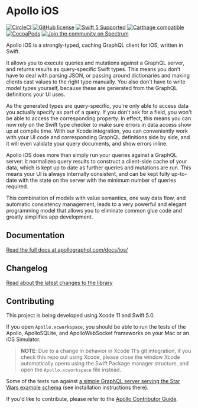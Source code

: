 # Apollo iOS

[![CircleCI](https://circleci.com/gh/apollographql/apollo-ios/tree/main.svg?style=shield)](https://circleci.com/gh/apollographql/apollo-ios/tree/main) [![GitHub license](https://img.shields.io/badge/license-MIT-lightgrey.svg?maxAge=2592000)](https://raw.githubusercontent.com/apollographql/apollo-ios/main/LICENSE) [![Swift 5 Supported](https://img.shields.io/badge/Swift-5.0-orange.svg)](https://github.com/apple/swift) [![Carthage compatible](https://img.shields.io/badge/Carthage-compatible-4BC51D.svg?style=flat)](https://github.com/Carthage/Carthage)   [![CocoaPods](https://img.shields.io/cocoapods/v/Apollo.svg)](https://cocoapods.org/pods/Apollo) [![Join the community on Spectrum](https://withspectrum.github.io/badge/badge.svg)](https://spectrum.chat/apollo)

Apollo iOS is a strongly-typed, caching GraphQL client for iOS, written in Swift.

It allows you to execute queries and mutations against a GraphQL server, and returns results as query-specific Swift types. This means you don’t have to deal with parsing JSON, or passing around dictionaries and making clients cast values to the right type manually. You also don't have to write model types yourself, because these are generated from the GraphQL definitions your UI uses.

As the generated types are query-specific, you're only able to access data you actually specify as part of a query. If you don't ask for a field, you won't be able to access the corresponding property. In effect, this means you can now rely on the Swift type checker to make sure errors in data access show up at compile time. With our Xcode integration, you can conveniently work with your UI code and corresponding GraphQL definitions side by side, and it will even validate your query documents, and show errors inline.

Apollo iOS does more than simply run your queries against a GraphQL server: It normalizes query results to construct a client-side cache of your data, which is kept up to date as further queries and mutations are run. This means your UI is always internally consistent, and can be kept fully up-to-date with the state on the server with the minimum number of queries required.

This combination of models with value semantics, one way data flow, and automatic consistency management, leads to a very powerful and elegant programming model that allows you to eliminate common glue code and greatly simplifies app development.

## Documentation

[Read the full docs at apollographql.com/docs/ios/](https://www.apollographql.com/docs/ios/)

## Changelog
[Read about the latest changes to the library](https://github.com/apollographql/apollo-ios/blob/main/CHANGELOG.md)

## Contributing

This project is being developed using Xcode 11 and Swift 5.0.

If you open `Apollo.xcworkspace`, you should be able to run the tests of the Apollo, ApolloSQLite, and ApolloWebSocket frameworks on your Mac or an iOS Simulator.

> **NOTE**: Due to a change in behavior in Xcode 11's git integration, if you check this repo out using Xcode, please close the window Xcode automatically opens using the Swift Package manager structure, and open the `Apollo.xcworkspace` file instead.

Some of the tests run against [a simple GraphQL server serving the Star Wars example schema](https://github.com/apollographql/starwars-server) (see installation instructions there).

If you'd like to contribute, please refer to the [Apollo Contributor Guide](https://github.com/apollographql/apollo-ios/blob/main/CONTRIBUTING.md).
